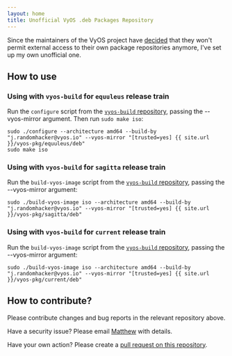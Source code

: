 ```yaml
---
layout: home
title: Unofficial VyOS .deb Packages Repository
---
```

Since the maintainers of the VyOS project have [decided](https://blog.vyos.io/community-contributors-userbase-and-lts-builds) that they won't permit external access to their own package repositories anymore, I've set up my own unofficial one.

## How to use

### Using with `vyos-build` for `equuleus` release train

Run the `configure` script from the [`vyos-build` repository](https://github.com/vyos/vyos-build/tree/equuleus), passing the --vyos-mirror argument. Then run `sudo make iso`:

```
sudo ./configure --architecture amd64 --build-by "j.randomhacker@vyos.io" --vyos-mirror "[trusted=yes] {{ site.url }}/vyos-pkg/equuleus/deb"
sudo make iso
```

### Using with `vyos-build` for `sagitta` release train

Run the `build-vyos-image` script from the [`vyos-build` repository](https://github.com/vyos/vyos-build/tree/sagitta), passing the --vyos-mirror argument:

```
sudo ./build-vyos-image iso --architecture amd64 --build-by "j.randomhacker@vyos.io" --vyos-mirror "[trusted=yes] {{ site.url }}/vyos-pkg/sagitta/deb"
```

### Using with `vyos-build` for `current` release train

Run the `build-vyos-image` script from the [`vyos-build` repository](https://github.com/vyos/vyos-build/tree/current), passing the --vyos-mirror argument:

```
sudo ./build-vyos-image iso --architecture amd64 --build-by "j.randomhacker@vyos.io" --vyos-mirror "[trusted=yes] {{ site.url }}/vyos-pkg/current/deb"
```

## How to contribute?

Please contribute changes and bug reports in the relevant repository above.

Have a security issue? Please email [Matthew](mailto:matthew@kobayashi.au) with details.

Have your own action? Please create a [pull request on this repository](https://mattkobayashi.github.io/vyos-pkg.github.io/pulls).
